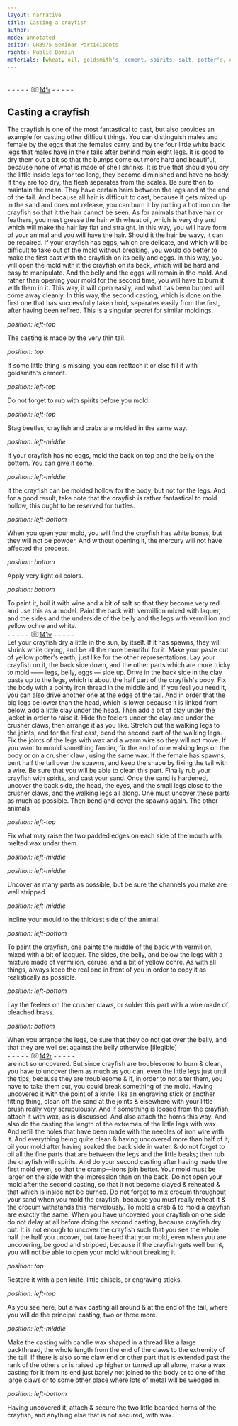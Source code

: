 ```yaml
---
layout: narrative
title: Casting a crayfish
author:
mode: annotated
editor: GR8975 Seminar Participants
rights: Public Domain
materials: [wheat, oil, goldsmith's, cement, spirits, salt, potter's, earth, clay, clay, wax, sand, wax, iron, wire, crocum, candle, wax]
---
```


 <br/>- - - - - <a href="http://gallica.bnf.fr/ark:/12148/btv1b10500001g/f287.image"><img src="../assets/photo-icon.png" alt="folio image: " style="display:inline-block; margin-bottom:-3px;"/>141r</a> - - - - - <br/> 
##  Casting a crayfish 

 
 The crayfish is one of the most fantastical to cast, but also provides an example for casting other difficult things. You can distinguish males and female by the eggs that the females carry, and by the four little white back legs that males have in their tails after behind main eight legs. It is good to dry them out a bit so that the bumps come out more hard and beautiful, because none of what is made of shell shrinks. It is true that should you dry the little inside legs for too long, they become diminished and have no body. If they are too dry, the flesh separates from the scales. Be sure then to maintain the mean. They have certain hairs between the legs and at the end of the tail. And because all hair is difficult to cast, because it gets mixed up in the sand and does not release, you can burn it by putting a hot iron on the crayfish so that it the hair cannot be seen. As for animals that have hair or feathers, you must grease the hair with wheat oil, which is very dry and which will make the hair lay flat and straight. In this way, you will have form of your animal and you will have the hair. Should it the hair be wavy, it can be repaired. If your crayfish has eggs, which are delicate, and which will be difficult to take out of the mold without breaking, you would do better to make the first cast with the crayfish on its belly and eggs. In this way, you will open the mold with it the crayfish on its back, which will be hard and easy to manipulate. And the belly and the eggs will remain in the mold. And rather than opening your mold for the second time, you will have to burn it with them in it. This way, it will open easily, and what has been burned will come away cleanly. In this way, the second casting, which is done on the first one that has successfully taken hold, separates easily from the first, after having been refired. This is a singular secret for similar moldings. 
 
*position: left-top*

 The casting is made by the very thin tail. 
 
*position: top*

 If some little thing is missing, you can reattach it or else fill it with goldsmith's cement. 
 
*position: left-top*

 Do not forget to rub with spirits before you mold. 
 
*position: left-top*

 Stag beetles, crayfish and crabs are molded in the same way. 
 
*position: left-middle*

 If your crayfish has no eggs, mold the back on top and the belly on the bottom. You can give it some. 
 
*position: left-middle*

 It the crayfish can be molded hollow for the body, but not for the legs. And for a good result, take note that the crayfish is rather fantastical to mold hollow, this ought to be reserved for turtles. 
 
*position: left-bottom*

 When you open your mold, you will find the crayfish has white bones, but they will not be powder. And without opening it, the mercury will not have affected the process. 
 
*position: bottom*

 Apply very light oil colors. 
 
*position: bottom*

 To paint it, boil it with wine and a bit of salt so that they become very red and use this as a model. Paint the back with vermillion mixed with laquer, and the sides and the underside of the belly and the legs with vermillion and yellow ochre and white. 
 <br/>- - - - - <a href="http://gallica.bnf.fr/ark:/12148/btv1b10500001g/f288.image"><img src="../assets/photo-icon.png" alt="folio image: " style="display:inline-block; margin-bottom:-3px;"/>141v</a> - - - - - <br/> 
 Let your crayfish dry a little in the sun, by itself. If it has spawns, they will shrink while drying, and be all the more beautiful for it. Make your paste out of yellow potter's earth, just like for the other representations. Lay your crayfish on it, the back side down, and the other parts which are more tricky to mold —— legs, belly, eggs — side up. Drive in the back side in the clay paste up to the legs, which is about the half part of the crayfish's body. Fix the body with a pointy iron thread in the middle and, if you feel you need it, you can also drive another one at the edge of the tail. And in order that the big legs be lower than the head, which is lower because it is linked from below, add a little clay under the head. Then add a bit of clay under the jacket in order to raise it. Hide the feelers under the clay and under the crusher claws, then arrange it as you like. Stretch out the walking legs to the joints, and for the first cast, bend the second part of the walking legs. Fix the joints of the legs with wax and a warm wire so they will not move. If you want to mould something fancier, fix the end of one walking legs on the body or on a crusher claw , using the same wax. If the female has spawns, bent half the tail over the spawns, and keep the shape by fixing the tail with a wire. Be sure that you will be able to clean this part. Finally rub your crayfish with spirits, and cast your sand. Once the sand is hardened, uncover the back side, the head, the eyes, and the small legs close to the crusher claws, and the walking legs all along. One must uncover these parts as much as possible. Then bend and cover the spawns again. The other animals 
 
*position: left-top*

 Fix what may raise the two padded edges on each side of the mouth with melted wax under them. 
 
*position: left-middle*

  
  
*position: left-middle*

 Uncover as many parts as possible, but be sure the channels you make are well stripped. 
 
*position: left-middle*

 Incline your mould to the thickest side of the animal. 
 
*position: left-bottom*

 To paint the crayfish, one paints the middle of the back with vermilion, mixed with a bit of lacquer. The sides, the belly, and below the legs with a mixture made of vermilion, ceruse, and a bit of yellow ochre. As with all things, always keep the real one in front of you in order to copy it as realistically as possible. 
 
*position: left-bottom*

 Lay the feelers on the crusher claws, or solder this part with a wire made of bleached brass. 
 
*position: bottom*

 When you arrange the legs, be sure that they do not get over the belly, and that they are well set against the belly otherwise [illegible] 
 <br/>- - - - - <a href="http://gallica.bnf.fr/ark:/12148/btv1b10500001g/f289.image"><img src="../assets/photo-icon.png" alt="folio image: " style="display:inline-block; margin-bottom:-3px;"/>142r</a> - - - - - <br/> 
 are not so uncovered. But since crayfish are troublesome to burn & clean, you have to uncover them as much as you can, even the little legs just until the tips, because they are troublesome & if, in order to not alter them, you have to take them out, you could break something of the mold. Having uncovered it with the point of a knife, like an engraving stick or another fitting thing, clean off the sand at the joints & elsewhere with your little brush really very scrupulously. And if something is loosed from the crayfish, attach it with wax, as is discussed. And also attach the horns this way. And also do the casting the length of the extremes of the little legs with wax. And refill the holes that have been made with the needles of iron wire with it. And everything being quite clean & having uncovered more than half of it, oil your mold after having soaked the back side in water, & do not forget to oil all the fine parts that are between the legs and the little beaks; then rub the crayfish with spirits. And do your second casting after having made the first mold even, so that the cramp—irons join better. Your mold must be larger on the side with the impression than on the back. Do not open your mold after the second casting, so that it not become clayed & reheated & that which is inside not be burned. Do not forget to mix crocum throughout your sand when you mold the crayfish, because you must really reheat it & the crocum withstands this marvelously. To mold a crab & to mold a crayfish are exactly the same. When you have uncovered your crayfish on one side do not delay at all before doing the second casting, because crayfish dry out. It is not enough to uncover the crayfish such that you see the whole half the half you uncover, but take heed that your mold, even when you are uncovering, be good and stripped, because if the crayfish gets well burnt, you will not be able to open your mold without breaking it. 
 
*position: top*

 Restore it with a pen knife, little chisels, or engraving sticks. 
 
*position: left-top*

 As you see here, but a wax casting all around & at the end of the tail, where you will do the principal casting, two or three more.  
  
*position: left-middle*

 Make the casting with candle wax shaped in a thread like a large packthread, the whole length from the end of the claws to the extremity of the tail. If there is also some claw end or other part that is extended past the rank of the others or is raised up higher or turned up all alone, make a wax casting for it from its end just barely not joined to the body or to one of the large claws or to some other place where lots of metal will be wedged in. 
 
*position: left-bottom*

 Having uncovered it, attach & secure the two little bearded horns of the crayfish, and anything else that is not secured, with wax. 
 